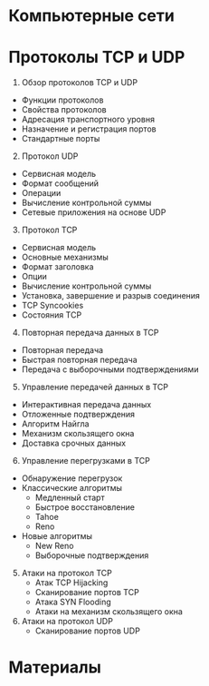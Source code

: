 # Компьютерные сети

# Протоколы TCP и UDP

1. Обзор протоколов TCP и UDP
  * Функции протоколов
  * Свойства протоколов
  * Адресация транспортного уровня
  * Назначение и регистрация портов
  * Стандартные порты
2. Протокол UDP
  * Сервисная модель
  * Формат сообщений
  * Операции
  * Вычисление контрольной суммы
  * Сетевые приложения на основе UDP
3. Протокол TCP
  * Сервисная модель
  * Основные механизмы
  * Формат заголовка
  * Опции
  * Вычисление контрольной суммы
  * Установка, завершение и разрыв соединения
  * TCP Syncookies
  * Состояния TCP
4. Повторная передача данных в TCP
  * Повторная передача
  * Быстрая повторная передача
  * Передача с выборочными подтверждениями
5. Управление передачей данных в TCP
  * Интерактивная передача данных
  * Отложенные подтверждения
  * Алгоритм Найгла
  * Механизм скользящего окна
  * Доставка срочных данных
6. Управление перегрузками в TCP
  * Обнаружение перегрузок
  * Классические алгоритмы
    * Медленный старт
    * Быстрое восстановление
    * Tahoe
    * Reno
  * Новые алгоритмы  
    * New Reno
    * Выборочные подтверждения
5. Атаки на протокол TCP
   * Атак TCP Hijacking
   * Сканирование портов TCP
   * Атака SYN Flooding
   * Атаки на механизм скользящего окна
6. Атаки на протокол UDP
   * Сканирование портов UDP
   
# Материалы
